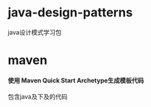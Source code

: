 # java-design-patterns
java设计模式学习包

# maven
#### 使用 Maven Quick Start Archetype生成模板代码
包含java及下及的代码



